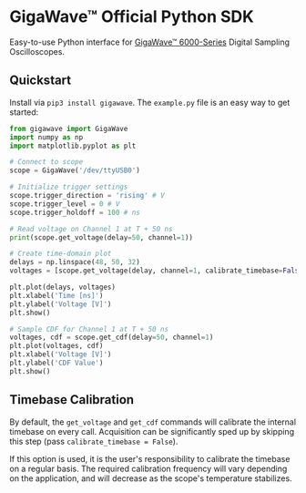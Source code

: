 # GigaWave™ Official Python SDK
Easy-to-use Python interface for [GigaWave™ 6000-Series](https://sjl-instruments.com) Digital Sampling Oscilloscopes.

## Quickstart
Install via `pip3 install gigawave`. The `example.py` file is an easy way to get started:
```python
from gigawave import GigaWave
import numpy as np
import matplotlib.pyplot as plt

# Connect to scope
scope = GigaWave('/dev/ttyUSB0')

# Initialize trigger settings
scope.trigger_direction = 'rising' # V
scope.trigger_level = 0 # V
scope.trigger_holdoff = 100 # ns

# Read voltage on Channel 1 at T + 50 ns
print(scope.get_voltage(delay=50, channel=1))

# Create time-domain plot
delays = np.linspace(48, 50, 32)
voltages = [scope.get_voltage(delay, channel=1, calibrate_timebase=False) for delay in delays]

plt.plot(delays, voltages)
plt.xlabel('Time [ns]')
plt.ylabel('Voltage [V]')
plt.show()

# Sample CDF for Channel 1 at T + 50 ns
voltages, cdf = scope.get_cdf(delay=50, channel=1)
plt.plot(voltages, cdf)
plt.xlabel('Voltage [V]')
plt.ylabel('CDF Value')
plt.show()
```

## Timebase Calibration
By default, the `get_voltage` and `get_cdf` commands will calibrate the internal timebase on every call.
Acquisition can be significantly sped up by skipping this step (pass `calibrate_timebase = False`).

If this option is used, it is the user's responsibility to calibrate the timebase on a regular basis.
The required calibration frequency will vary depending on the application,
and will decrease as the scope's temperature stabilizes.
